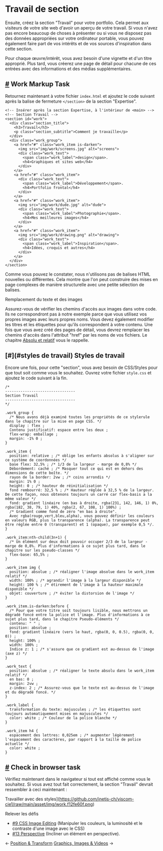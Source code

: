Travail de section
===============================

Ensuite, créez la section "Travail" pour votre portfolio. Cela permet aux visiteurs de votre site web d'avoir un aperçu de votre travail. Si vous n'avez pas encore beaucoup de choses à présenter ou si vous ne disposez pas des données appropriées sur votre ordinateur portable, vous pouvez également faire part de vos intérêts et de vos sources d'inspiration dans cette section.

Pour chaque œuvre/intérêt, vous avez besoin d'une vignette et d'un titre approprié. Plus tard, vous créerez une page de détail pour chacune de ces entrées avec des informations et des médias supplémentaires.

[#](#work-markup) Work Markup Task
-------------------------------------

Retournez maintenant à votre fichier `index.html` et ajoutez le code suivant après la balise de fermeture `</section>` de la section "Expertise".

    <!-- Insérer après la section Expertise, à l'intérieur de <main> -->
    <!-- Section Travail -->
    <section id="work">
      <div class="section_title">
        <h3>Travail</h3>
        <p class="section_subtitle">Comment je travaille</p>
      </div>
      <div class="work_group">
        <a href="#" class="work_item is-darken">
          <img src="img/work/screens.jpg" alt="screens">
          <div class="work_text">
            <span class="work_label">design</span>.
            <h4>Graphiques et sites web</h4>
          </div>
        </a>
        <a href="#" class="work_item">
          <div class="work_text">
            <span class="work_label">Développement</span>.
            <h4>Portfolio frontal</h4>
          </div>
        </a>
        <a href="#" class="work_item">
          <img src="img/work/dude.jpg" alt="dude">
          <div class="work_text">
            <span class="work_label">Photographie</span>.
            <h4>Mes meilleures images</h4>
          </div>
        </a>
        <a href="#" class="work_item">
          <img src="img/work/drawing.png" alt="drawing">
          <div class="work_text">
            <span class="work_label">Inspiration</span>.
            <h4>Idées, croquis et autres</h4>
          </div>
        </a>
      </div>
    </section>
    

Comme vous pouvez le constater, nous n'utilisons pas de balises HTML nouvelles ou différentes. Cela montre que l'on peut construire des mises en page complexes de manière structurelle avec une petite sélection de balises.

Remplacement du texte et des images

Assurez-vous de vérifier les chemins d'accès aux images dans votre code. Ils ne correspondront pas à notre exemple parce que vous utilisez vos propres images avec leurs propres noms. Vous devez également modifier les titres et les étiquettes pour qu'ils correspondent à votre contenu. Une fois que vous avez créé des pages de détail, vous devrez remplacer les chemins d'accès dans l'attribut "href" par les noms de vos fichiers. Le chapitre [Absolu et relatif](/guide/10_absolu_relatif/#paths) vous le rappelle.

[#](#styles de travail) Styles de travail
-------------------------------------

Encore une fois, pour cette "section", vous avez besoin de CSS/Styles pour que tout soit comme vous le souhaitez. Ouvrez votre fichier `style.css` et ajoutez le code suivant à la fin.

    /* 
    --------------------------------
    Section Travail
    --------------------------------
    */
    
    .work_group {
      /* Nous avons déjà examiné toutes les propriétés de ce stylerule dans le chapitre sur la mise en page CSS. */
      display : flex ; 
      Contenu justificatif: espace entre les deux ;
      flex-wrap: emballage ;
      margin: -1% 0 ;
    }
    
    .work_item {
      position: relative ; /* oblige les enfants absolus à s'aligner sur ce système de coordonnées */
      base flex: 32,5% ; /* 1/3 de la largeur - marge de 0,8% */
      Débordement: caché ; /* Masquer tout ce qui est en dehors des dimensions de cette boîte. */
      rayon de la border: 2vw ; /* coins arrondis */
      margin: 1% 0 ;
      height: 0 ; /* hauteur de réinitialisation */
      fond rembourré: 32,5 % ; /* Hauteur réglée à 32,5 % de la largeur. De cette façon, nous obtenons toujours un carré car flex-basis a la même valeur */
      fond: gradient linéaire (en bas à droite, rgba(231, 142, 146, 1) 0%, rgba(182, 38, 79, 1) 40%, rgba(2, 67, 108, 1) 100%) ; 
      /* Gradient comme fond de zéro "en bas à droite". 
      Avec rgba(rouge,vert,bleu,alpha), vous pouvez définir les couleurs en valeurs RGB, plus la transparence (alpha). La transparence peut être réglée entre 0 (transparent) et 1 (opaque), par exemple 0,5 */.
    }
    
    .work_item:nth-child(3n+1) {
      /* Un élément sur deux doit pouvoir occuper 2/3 de la largeur - marge de 0,8%. Plus d'informations à ce sujet plus tard, dans le chapitre sur les pseudo-classes */
      flex-base: 65,5% ;
    }
    
    .work_item img {
      position: absolue ; /* réaligner l'image absolue dans le work_item relatif */
      width: 100% ; /* agrandir l'image à la largeur disponible */
      height: 100 % ; /* étirement de l'image à la hauteur maximale disponible */
      objet: couverture ; /* éviter la distorsion de l'image */
    }
    
    .work_item.is-darken:before {
      /* Pour que votre titre soit toujours lisible, nous mettrons un dégradé foncé entre la police et l'image. Plus d'informations à ce sujet plus tard, dans le chapitre Pseudo-éléments */
      contenu: " " ;
      position: absolue ;
      fond: gradient linéaire (vers le haut, rgba(0, 0, 0.5), rgba(0, 0, 0)) ;
      height: 100% ;
      width: 100% ;
      Indice z: 1 ; /* s'assure que ce gradient est au-dessus de l'image (axe z) */
    }
    
    .work_text {
      position: absolue ; /* réaligner le texte absolu dans le work_item relatif */
      en bas: 0 ;
      margin: 2vw ;
      z-index: 2 ; /* Assurez-vous que le texte est au-dessus de l'image et du dégradé foncé. */
    }
    
    .work_label {
      transformation du texte: majuscules ; /* les étiquettes sont toujours automatiquement mises en majuscules */
      color: white ; /* Couleur de la police blanche */
    }
    
    .work_item h4 {
      espacement des lettres: 0,025em ; /* augmenter légèrement l'espacement des caractères, par rapport à la taille de police actuelle */
      color: white ;
    }
    

[#](#check-in-browser) Check in browser task
---------------------------------------------------------

Vérifiez maintenant dans le navigateur si tout est affiché comme vous le souhaitez. Si vous avez tout fait correctement, la section "Travail" devrait ressembler à ceci maintenant :

Travailler avec des styles](https://github.com/inetis-ch/viscom-cie1/raw/main/asset/img/work.f12fe60f.png)

Relever les défis

* [#9 CSS Image Editing](/viscom-cie1/challenges/#_9-css-image-editing) (Manipuler les couleurs, la luminosité et le contraste d'une image avec le CSS)
* [#13 Perspective](/défis/#_13-perspective) (Incliner un élément en perspective).

← [Position & Transform](/guide/13_position_transform/) [Graphics, Images & Videos](/guide/15_graphics_images_videos/) →
